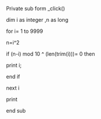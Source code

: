 Private sub form _click()

dim i as integer ,n as long

for i= 1 to 9999

n=i^2

if (n-i) mod 10 ^ (len(trim(i)))= 0 then 

print i;

end if

next i

print

end sub

